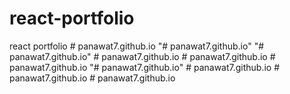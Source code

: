 # react-portfolio
react portfolio
#   p a n a w a t 7 . g i t h u b . i o  
 "# panawat7.github.io" 
"# panawat7.github.io" 
#   p a n a w a t 7 . g i t h u b . i o  
 #   p a n a w a t 7 . g i t h u b . i o  
 #   p a n a w a t 7 . g i t h u b . i o  
 "# panawat7.github.io" 
#   p a n a w a t 7 . g i t h u b . i o  
 #   p a n a w a t 7 . g i t h u b . i o  
 #   p a n a w a t 7 . g i t h u b . i o  
 